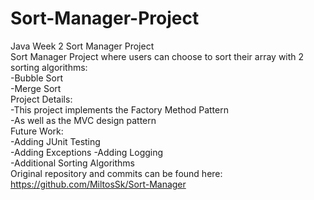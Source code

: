# Sort-Manager-Project
Java Week 2 Sort Manager Project \
Sort Manager Project where users can choose to sort their array with 2 sorting algorithms: \
-Bubble Sort \
-Merge Sort \
Project Details: \
-This project implements the Factory Method Pattern \
-As well as the MVC design pattern \
Future Work: \
-Adding JUnit Testing \
-Adding Exceptions
-Adding Logging \
-Additional Sorting Algorithms \
Original repository and commits can be found here: https://github.com/MiltosSk/Sort-Manager
